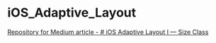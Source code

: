 # iOS_Adaptive_Layout

[Repository for Medium article - # iOS Adaptive Layout I — Size Class](https://medium.com/swlh/ios-adaptive-layout-i-size-class-c561bd730e1 "iOS Adaptive Layout I — Size Class")